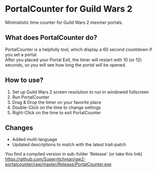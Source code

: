 # PortalCounter for Guild Wars 2
Minimalistic time counter for Guild Wars 2 mesmer portals.<br>

## What does PortalCounter do?
PortalCounter is a helpfully tool, which display a 60 second countdown if you set a portal.<br>
After you placed your Portal Exit, the timer will restart with 10 (or 12) seconds, so you will see how long the portal will be opened.

## How to use?
<ol>
<li>Set up Guild Wars 2 screen resolution to run in windowed fullscreen
<li>Run PortalCounter
<li>Drag & Drop the timer on your favorite place
<li>Double-Click on the time to change settings
<li>Right-Click on the time to exit PortalCounter
</ol>

## Changes
<ul>
<li>Added multi-language</li>
<li>Updated descriptions to match with the latest trait-patch</li>
</ul>

You find a compiled version in sub-folder 'Release' (or take this link)<br>
https://github.com/Superritchman/gw2-portalcounter/raw/master/Release/PortalCounter.exe
